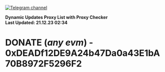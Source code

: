 [![Telegram channel](https://img.shields.io/endpoint?url=https://runkit.io/damiankrawczyk/telegram-badge/branches/master?url=https://t.me/n4z4v0d)](https://t.me/n4z4v0d) 

**Dynamic Updates Proxy List with Proxy Checker**  
**Last Updated: 21.12.23 02:34**

# DONATE (_any evm_) - 0xDEADf12DE9A24b47Da0a43E1bA70B8972F5296F2
